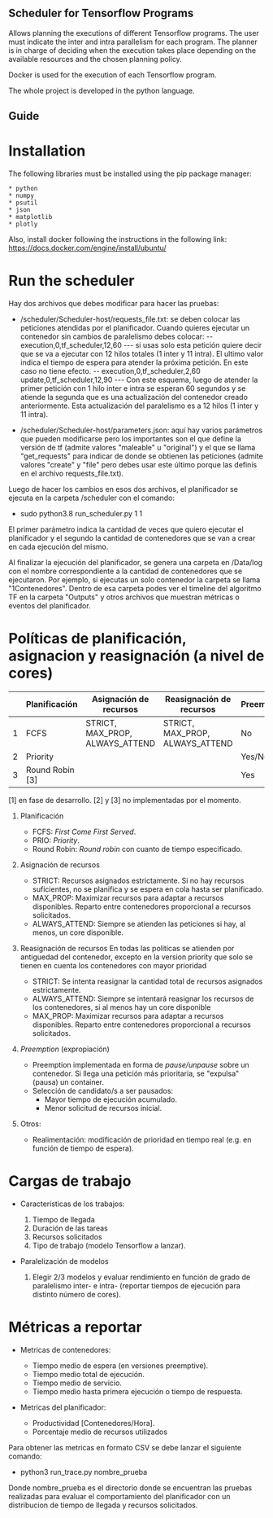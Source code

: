## Scheduler for Tensorflow Programs

Allows planning the executions of different Tensorflow programs. The user must indicate the inter and intra parallelism for each program. The planner is in charge of deciding when the execution takes place depending on the available resources and the chosen planning policy.

Docker is used for the execution of each Tensorflow program.

The whole project is developed in the python language.

## Guide

# Installation

The following libraries must be installed using the pip package manager:

    * python 
    * numpy
    * psutil
    * json
    * matplotlib
    * plotly

Also, install docker following the instructions in the following link: https://docs.docker.com/engine/install/ubuntu/

# Run the scheduler

Hay dos archivos que debes modificar para hacer las pruebas:

- /scheduler/Scheduler-host/requests_file.txt: se deben colocar las peticiones atendidas por el planificador. Cuando quieres ejecutar un contenedor sin cambios de paralelismo debes colocar:
       -- execution,0,tf_scheduler,12,60
               --- si usas solo esta petición quiere decir que se va a ejecutar con 12 hilos totales (1 inter y 11
                   intra). El ultimo valor indica el tiempo de espera para atender la próxima petición. En este caso no
                   tiene efecto.
       -- execution,0,tf_scheduler,2,60
          update,0,tf_scheduler,12,90
               --- Con este esquema, luego de atender la primer petición con 1 hilo inter e intra se esperan 60 segundos
                   y se atiende la segunda que es una actualización del contenedor creado anteriormente. Esta
                   actualización del paralelismo es a 12 hilos (1 inter y 11 intra).

- /scheduler/Scheduler-host/parameters.json: aquí hay varios parámetros que pueden modificarse pero los importantes son el que define la versión de tf (admite valores "maleable" u "original") y el que se llama "get_requests" para indicar de donde se obtienen las peticiones (admite valores "create" y "file" pero debes usar este último porque las definís en el archivo requests_file.txt).

Luego de hacer los cambios en esos dos archivos, el planificador se ejecuta en la carpeta /scheduler con el comando:

- sudo python3.8 run_scheduler.py 1 1

El primer parámetro indica la cantidad de veces que quiero ejecutar el planificador y el segundo la cantidad de contenedores que se van a crear en cada ejecución del mismo.

Al finalizar la ejecución del planificador, se genera una carpeta en /Data/log con el nombre correspondiente a la cantidad de contenedores que se ejecutaron. Por ejemplo, si ejecutas un solo contenedor la carpeta se llama "1Contenedores". Dentro de esa carpeta podes ver el timeline del algoritmo TF en la carpeta "Outputs" y otros archivos que muestran métricas o eventos del planificador.

# Políticas de planificación, asignacion y reasignación (a nivel de cores)

|   | Planificación  | Asignación de recursos          | Reasignación de recursos        | Preemptive[1] | Otros[2]       |
|---|--------------- |---------------------------------|---------------------------------|---------------|----------------|
| 1 | FCFS           | STRICT, MAX_PROP, ALWAYS_ATTEND | STRICT, MAX_PROP, ALWAYS_ATTEND |     No        |        -       |
| 2 | Priority       |                                 |                                 |    Yes/No     | Realimentación |
| 3 | Round Robin [3]|                                 |                                 |     Yes       |        -       |

[1] en fase de desarrollo.
[2] y [3] no implementadas por el momento. 

1. Planificación

    * FCFS: *First Come First Served*.
    * PRIO: *Priority*.
    * Round Robin: *Round robin* con cuanto de tiempo especificado.

2. Asignación de recursos

    * STRICT: Recursos asignados estrictamente. Si no hay recursos suficientes, no se planifica y se espera en cola hasta ser planificado.
    * MAX_PROP: Maximizar recursos para adaptar a recursos disponibles. Reparto entre contenedores proporcional a recursos solicitados. 
    * ALWAYS_ATTEND: Siempre se atienden las peticiones si hay, al menos, un core disponible. 

3. Reasignación de recursos
    En todas las politicas se atienden por antiguedad del contenedor, excepto en la version priority que solo se tienen en cuenta los contenedores con mayor prioridad
    * STRICT: Se intenta reasignar la cantidad total de recursos asignados estrictamente.
    * ALWAYS_ATTEND: Siempre se intentará reasignar los recursos de los contenedores, si al menos hay un core disponible
    * MAX_PROP: Maximizar recursos para adaptar a recursos disponibles. Reparto entre contenedores proporcional a recursos solicitados.

4. *Preemption* (expropiación)

    * Preemption implementada en forma de *pause/unpause* sobre un contenedor. Si llega una petición más prioritaria, se "expulsa" (pausa) un container. 
    * Selección de candidato/s a ser pausados:
        * Mayor tiempo de ejecución acumulado.
        * Menor solicitud de recursos inicial.

5. Otros:

    * Realimentación: modificación de prioridad en tiempo real (e.g. en función de tiempo de espera).

# Cargas de trabajo

* Características de los trabajos:

    1. Tiempo de llegada
    2. Duración de las tareas
    3. Recursos solicitados
    4. Tipo de trabajo (modelo Tensorflow a lanzar).

* Paralelización de modelos

    1. Elegir 2/3 modelos y evaluar rendimiento en función de grado de paralelismo inter- e intra- (reportar tiempos de ejecución para distinto número de cores).

# Métricas a reportar

* Metricas de contenedores:
    - Tiempo medio de espera (en versiones preemptive).
    - Tiempo medio total de ejecución.
    - Tiempo medio de servicio.
    - Tiempo medio hasta primera ejecución o tiempo de respuesta.

* Metricas del planificador:
    - Productividad [Contenedores/Hora].
    - Porcentaje medio de recursos utilizados 

Para obtener las metricas en formato CSV se debe lanzar el siguiente comando:

* python3 run_trace.py nombre_prueba

Donde nombre_prueba es el directorio donde se encuentran las pruebas realizadas para evaluar el comportamiento del planificador con un distribucion de tiempo de llegada y recursos solicitados.